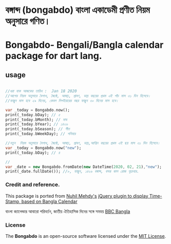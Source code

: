 # বঙ্গাব্দ (bongabdo) বাংলা একাডেমী প্রণীত নিয়ম অনুসারে গণিত। 
# Bongabdo- Bengali/Bangla calendar package for dart lang. 


## usage

```dart

//ধরা যাক আজকের তারিখ :  Jan 18 2020
//আগের নিয়ম অনুসারে বৈশাখ, জ্যৈষ্ঠ, আষাঢ়, শ্রাবণ, ভাদ্র বছরের প্রথম এই পাঁচ মাস ৩১ দিন হিসেবে।
//ফাল্গুন মাস হবে ২৯ দিনের, কেবল লিপইয়ারের বছর ফাল্গুন ৩০ দিনের মাস হবে।

var _today = Bongabdo.now();
print(_today.bDay); // ৫ 
print(_today.bMonth); // মাঘ 
print(_today.bYear); // ১৪২৬ 
print(_today.bSeason); // শীত 
print(_today.bWeekDay); // শনিবার
```

```dart
//নতুন  নিয়ম অনুসারে বৈশাখ, জ্যৈষ্ঠ, আষাঢ়, শ্রাবণ, ভাদ্র,আশ্বিন বছরের প্রথম এই ছয় মাস ৩১ দিন হিসেবে। 
var _today = Bongabdo.now("new");
print(_today.bDay); // ৪  
```

```dart
// 
var _date = new Bongabdo.fromDate(new DateTime(2020, 02, 21),"new");
print(_date.fullDate()); //৮, ফাল্গুন, ১৪২৬ বঙ্গাব্দ, বসন্ত কাল রোজ শুক্রবার.
```


### Credit and reference.

This package is ported from [Nuhil Mehdy's](https://github.com/nuhil) [jQuery plugin to display Time-Stamp, based on Bangla Calendar](https://github.com/nuhil/bangla-calendar)

বাংলা ক্যালেন্ডার আবারো পরিবর্তন, জাতীয় ঐতিহাসিক দিনের সঙ্গে সমন্বয় [BBC Bangla](https://www.bbc.com/bengali/news-50082316)


### **License**
The **Bongabdo** is an open-source software licensed under the [MIT License](https://github.com/muhiminulhasan/bongabdo/blob/master/LICENSE).
